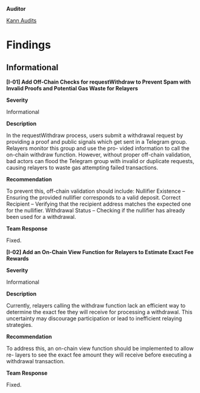 **Auditor**

[Kann Audits](https://x.com/KannAudits)

# Findings
## Informational
**[I-01] Add Off-Chain Checks for requestWithdraw to Prevent Spam with Invalid Proofs and Potential Gas Waste for Relayers**

**Severity**

Informational

**Description**

In the requestWithdraw process, users submit a withdrawal request by providing a proof
and public signals which get sent in a Telegram group. Relayers monitor this group and use the pro-
vided information to call the on-chain withdraw function.
However, without proper off-chain validation, bad actors can flood the Telegram group with invalid
or duplicate requests, causing relayers to waste gas attempting failed transactions.

**Recommendation**

To prevent this, off-chain validation should include:
Nullifier Existence – Ensuring the provided nullifier corresponds to a valid deposit.
Correct Recipient – Verifying that the recipient address matches the expected one for the nullifier.
Withdrawal Status – Checking if the nullifier has already been used for a withdrawal.

**Team Response**

Fixed.

**[I-02] Add an On-Chain View Function for Relayers to Estimate Exact Fee Rewards**

**Severity**

Informational

**Description**

Currently, relayers calling the withdraw function lack an efficient way to determine the
exact fee they will receive for processing a withdrawal. This uncertainty may discourage participation
or lead to inefficient relaying strategies.

**Recommendation**

To address this, an on-chain view function should be implemented to allow re-
layers to see the exact fee amount they will receive before executing a withdrawal transaction.

**Team Response**

Fixed.
